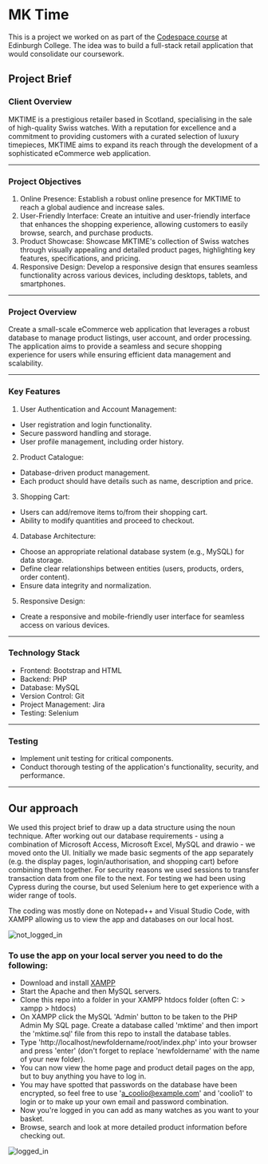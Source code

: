 # MK Time

This is a project we worked on as part of the [Codespace course](https://www.codespace.org.uk) at Edinburgh College. The idea was to build a full-stack retail application that would consolidate our coursework.

## Project Brief  

### Client Overview  

MKTIME is a prestigious retailer based in Scotland, specialising in the sale of high-quality Swiss watches. With a reputation for excellence and a commitment to providing customers with a curated selection of luxury timepieces, MKTIME aims to expand its reach through the development of a sophisticated eCommerce web application.

--- 

### Project Objectives

1. Online Presence: Establish a robust online presence for MKTIME to reach a global audience and increase sales.
2. User-Friendly Interface: Create an intuitive and user-friendly interface that enhances the shopping experience, allowing customers to easily browse, search, and purchase products. 
3. Product Showcase: Showcase MKTIME's collection of Swiss watches through visually appealing and detailed product pages, highlighting key features, specifications, and pricing. 
4. Responsive Design: Develop a responsive design that ensures seamless functionality across various devices, including desktops, tablets, and smartphones. 

---

### Project Overview

Create a small-scale eCommerce web application that leverages a robust database to manage product listings, user account, and order processing. The application aims to provide a seamless and secure shopping experience for users while ensuring efficient data management and scalability. 

---

### Key Features

1. User Authentication and Account Management: 
- User registration and login functionality. 
- Secure password handling and storage. 
- User profile management, including order history. 

2. Product Catalogue: 
- Database-driven product management. 
- Each product should have details such as name, description and price. 

3. Shopping Cart: 
- Users can add/remove items to/from their shopping cart. 
- Ability to modify quantities and proceed to checkout. 

4. Database Architecture: 
- Choose an appropriate relational database system (e.g., MySQL) for data storage. 
- Define clear relationships between entities (users, products, orders, order content). 
- Ensure data integrity and normalization. 

5. Responsive Design: 
- Create a responsive and mobile-friendly user interface for seamless access on various devices. 

---

### Technology Stack

- Frontend: Bootstrap and HTML
- Backend: PHP 
- Database: MySQL
- Version Control: Git
- Project Management: Jira
- Testing: Selenium

--- 

### Testing

- Implement unit testing for critical components. 
- Conduct thorough testing of the application's functionality, security, and performance.
  
-------

## Our approach

We used this project brief to draw up a data structure using the noun technique. After working out our database requirements - using a combination of Microsoft Access, Microsoft Excel, MySQL and drawio - we moved onto the UI. Initially we made basic segments of the app separately (e.g. the display pages, login/authorisation, and shopping cart) before combining them together. For security reasons we used sessions to transfer transaction data from one file to the next. For testing we had been using Cypress during the course, but used Selenium here to get experience with a wider range of tools. 

The coding was mostly done on Notepad++ and Visual Studio Code, with XAMPP allowing us to view the app and databases on our local host. 

![not_logged_in](https://github.com/sarahvii/mktime/assets/113289014/110a5e53-5689-44a1-97a4-a612609d2ebb)

### To use the app on your local server you need to do the following:

- Download and install [XAMPP](https://www.apachefriends.org/)
- Start the Apache and then MySQL servers.
- Clone this repo into a folder in your XAMPP htdocs folder (often C: > xampp > htdocs)
- On XAMPP click the MySQL 'Admin' button to be taken to the PHP Admin My SQL page. Create a database called 'mktime' and then import the 'mktime.sql' file from this repo to install the database tables.
- Type 'http://localhost/newfoldername/root/index.php' into your browser and press 'enter' (don't forget to replace 'newfoldername' with the name of your new folder).
- You can now view the home page and product detail pages on the app, but to buy anything you have to log in.
- You may have spotted that passwords on the database have been encrypted, so feel free to use 'a_coolio@example.com' and 'coolio1' to login or to make up your own email and password combination.
- Now you're logged in you can add as many watches as you want to your basket.
- Browse, search and look at more detailed product information before checking out.
  
![logged_in](https://github.com/sarahvii/mktime/assets/113289014/ec57542a-4e1e-4545-834a-c8126a33a333)
